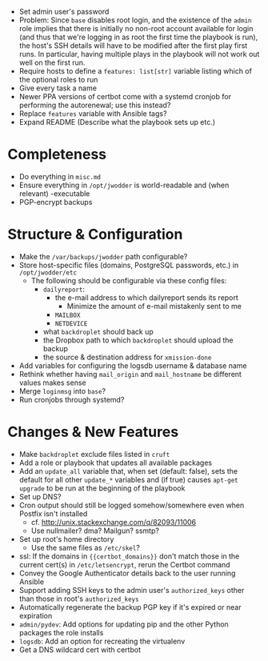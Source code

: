 - Set admin user's password
- Problem: Since `base` disables root login, and the existence of the `admin`
  role implies that there is initially no non-root account available for login
  (and thus that we're logging in as root the first time the playbook is run),
  the host's SSH details will have to be modified after the first play first
  runs.  In particular, having multiple plays in the playbook will not work out
  well on the first run.
- Require hosts to define a `features: list[str]` variable listing which of the
  optional roles to run
- Give every task a name
- Newer PPA versions of certbot come with a systemd cronjob for performing the
  autorenewal; use this instead?
- Replace `features` variable with Ansible tags?
- Expand README (Describe what the playbook sets up etc.)

Completeness
============
- Do everything in `misc.md`
- Ensure everything in `/opt/jwodder` is world-readable and (when relevant)
  -executable
- PGP-encrypt backups

Structure & Configuration
=========================
- Make the `/var/backups/jwodder` path configurable?
- Store host-specific files (domains, PostgreSQL passwords, etc.) in
  `/opt/jwodder/etc`
    - The following should be configurable via these config files:
        - `dailyreport`:
            - the e-mail address to which dailyreport sends its report
                - Minimize the amount of e-mail mistakenly sent to me
            - `MAILBOX`
            - `NETDEVICE`
        - what `backdroplet` should back up
        - the Dropbox path to which `backdroplet` should upload the backup
        - the source & destination address for `xmission-done`
- Add variables for configuring the logsdb username & database name
- Rethink whether having `mail_origin` and `mail_hostname` be different values
  makes sense
- Merge `loginmsg` into `base`?
- Run cronjobs through systemd?

Changes & New Features
======================
- Make `backdroplet` exclude files listed in `cruft`
- Add a role or playbook that updates all available packages
- Add an `update_all` variable that, when set (default: false), sets the
  default for all other `update_*` variables and (if true) causes `apt-get
  upgrade` to be run at the beginning of the playbook
- Set up DNS?
- Cron output should still be logged somehow/somewhere even when Postfix isn't
  installed
    - cf. <http://unix.stackexchange.com/q/82093/11006>
    - Use nullmailer? dma? Mailgun? ssmtp?
- Set up root's home directory
    - Use the same files as `/etc/skel`?
- ssl: If the domains in `{{certbot_domains}}` don't match those in the current
  cert(s) in `/etc/letsencrypt`, rerun the Certbot command
- Convey the Google Authenticator details back to the user running Ansible
- Support adding SSH keys to the admin user's `authorized_keys` other than
  those in root's `authorized_keys`
- Automatically regenerate the backup PGP key if it's expired or near
  expiration
- `admin/pydev`: Add options for updating pip and the other Python packages the
  role installs
- `logsdb`: Add an option for recreating the virtualenv
- Get a DNS wildcard cert with certbot
